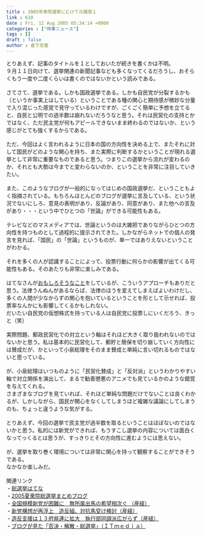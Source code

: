 ```yaml
---
title : 2005年衆院選挙にむけての雑感１
link : 610
date : Fri, 12 Aug 2005 05:34:14 +0000
categories : ["時事ニュース"]
tags : []
draft : false
author : 倉下忠憲
---
```


とりあえず、記事のタイトルを１としておいたが続きを書くかは不明。<BR>９月１１日向けて、選挙関連の新聞記事なども多くなってくるだろうし、おそらくもう一度や二度くらいは書くのではないかという読みである。<BR><BR>さてさて、選挙である。しかも国政選挙である。しかも自民党が分裂するかも（というか事実上はしている）ということである種の関心と期待感が微妙な分量で入り混じった感覚で見守っているわけですが、ごくごく簡単に予想を立てると、自民と公明での過半数は崩れないだろうなと思う。それは民営化の支持とかではなく、ただ民主党が何もアピールできないまま終わるのではないか、という感じがとても強くするからである。<BR><BR>ただ、今回はよく言われるように日本の国の方向性を決める上で、またそれに対して国民がどのような関心を持ち、また実際に判断するかということが現れる選挙として非常に重要なものであると思う。つまりこの選挙から流れが変わるのか、それとも大勢は今までと変わらないのか、ということを非常に注目していきたい。<BR><BR>また、このようなブログが一般的になってはじめの国政選挙だ、ということもよく指摘されている。もちろんほとんどのブログが選挙に言及している、という状況でないにしろ、意見の表明があり、反論があり、同意があり、また他への言及があり・・・という中でひとつの「世論」ができる可能性もある。<BR><BR>テレビなどのマスメディアでは、世論というのは大雑把でありながらひとつの方向性を持つものとして過程的に提示されてきた。しかながらネットでの個人の発言を見れば、「国民」の「世論」というものが、単一ではありえないということがわかる。<BR><BR>それを多くの人が認識することによって、投票行動に何らかの影響が出てくる可能性もある。そのあたりも非常に楽しみである。<BR><BR>はてなさんが<A HREF="http://senkyo.i.hatena.ne.jp/" TARGET="_blank">おもしろそうなこと</A>をしているが、こういうアプローチもありだと思う。法律うんぬんがあるならば、法律のほうを変えてしまえばよいわけだし、多くの人間が少なからずの関心を抱いているということを形として示せれば、投票率なんかにも影響してくるかもしれない。<BR>だいたい自民党の仮想株式を持っている人は自民党に投票しにいくだろう、きっと（笑）<BR><BR>実際問題、郵政民営化での対立という軸はそれほど大きく取り扱われないのではないかと思う。私は基本的に民営化して、郵貯と簡保を切り崩していく方向性には賛成だが、かといって小泉総理をそのまま賛成と単純に言い切れるものではないと思っている。<BR><BR>が、小泉総理はいつものように「民営化賛成」と「反対派」というわかりやすい軸で対立関係を演出して、まるで勧善懲悪のアニメでも見ているかのような錯覚を与えてくれる。<BR>さまざまなブログを見ていれば、それほど単純な問題だけでないことは良くわかるが、しかしながら、国民が関心をなくしてしまうほど複雑な議論にしてしまうのも、ちょっと違うような気がする。<BR><BR>とりあえず、今回の選挙で民主党が過半数を取るということはほぼないのではないかと思う。私的には新党ができれば、もうすこし選挙の内容については面白くなってっくるとは思うが、すっきりとその方向性に進むようには思えない。<BR><BR>が、選挙を取り巻く環境については非常に関心を持って観察することができそうである。<BR>なかなか楽しみだ。<BR><BR>関連リンク<BR>・<A HREF="http://senkyo.i.hatena.ne.jp/" TARGET="_blank">総選挙はてな</A><BR>・<A HREF="http://2005generalelection.seesaa.net/" TARGET="_blank">2005夏衆院総選挙まとめブログ</A><BR>・<A HREF="http://www.sankei.co.jp/news/050809/sei052.htm" TARGET="_blank">全国規模新党が困難に　無所属出馬の希望相次ぐ （産経）</A><BR>・<A HREF="http://www.sankei.co.jp/news/050812/sei002.htm" TARGET="_blank">新党構想が再浮上　造反組、対抗馬受け検討（産経）</A><BR>・<A HREF="http://www.sankei.co.jp/news/050811/sei070.htm" TARGET="_blank">造反支援は１３府県連に拡大　執行部同調派広がらず（産経）</A> <BR>・<A HREF="http://www.itmedia.co.jp/news/articles/0508/09/news043.html" TARGET="_blank">ブログが見た「否決・解散・総選挙」（ＩＴｍｅｄｉａ）</A><BR><br><br>
